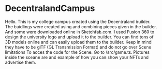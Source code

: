 # DecentralandCampus
Hello.
This is my college campus created using the Decentraland builder. The buidlings were created using and combining pieces given in the builder. And some were downloaded online in Sketchfab.com. I used Fusion 360 to design the university logo and upload it to the builder.
You can find tons of 3D models online and can easily upload them to the builder. Keep in mind they have to be glTF (GL Transmission Format) and do not go over Scene limitations
To acces the code for the Scene. Go to /src/game.ts.
Pictures inside the sceane are and example of how you can show your NFTs and advertise them.
